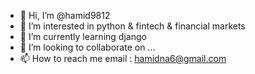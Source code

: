 - 👋 Hi, I’m @hamid9812
- 👀 I’m interested in python & fintech & financial markets
- 🌱 I’m currently learning django
- 💞️ I’m looking to collaborate on ...
- 📫 How to reach me email : hamidna6@gmail.com

<!---
hamid9812/hamid9812 is a ✨ special ✨ repository because its `README.md` (this file) appears on your GitHub profile.
You can click the Preview link to take a look at your changes.
--->
